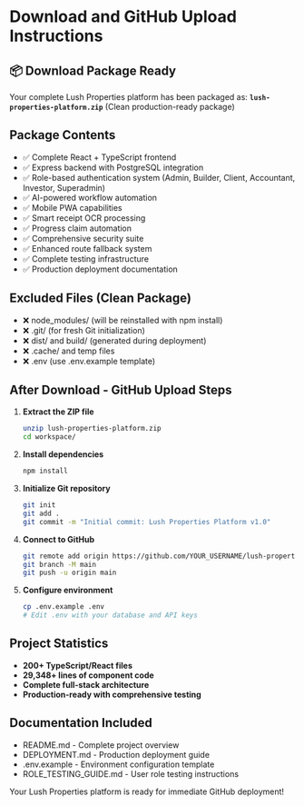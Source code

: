# Download and GitHub Upload Instructions

## 📦 Download Package Ready

Your complete Lush Properties platform has been packaged as:
**`lush-properties-platform.zip`** (Clean production-ready package)

## Package Contents
- ✅ Complete React + TypeScript frontend
- ✅ Express backend with PostgreSQL integration  
- ✅ Role-based authentication system (Admin, Builder, Client, Accountant, Investor, Superadmin)
- ✅ AI-powered workflow automation
- ✅ Mobile PWA capabilities
- ✅ Smart receipt OCR processing
- ✅ Progress claim automation
- ✅ Comprehensive security suite
- ✅ Enhanced route fallback system
- ✅ Complete testing infrastructure
- ✅ Production deployment documentation

## Excluded Files (Clean Package)
- ❌ node_modules/ (will be reinstalled with npm install)
- ❌ .git/ (for fresh Git initialization)
- ❌ dist/ and build/ (generated during deployment)
- ❌ .cache/ and temp files
- ❌ .env (use .env.example template)

## After Download - GitHub Upload Steps

1. **Extract the ZIP file**
   ```bash
   unzip lush-properties-platform.zip
   cd workspace/
   ```

2. **Install dependencies**
   ```bash
   npm install
   ```

3. **Initialize Git repository**
   ```bash
   git init
   git add .
   git commit -m "Initial commit: Lush Properties Platform v1.0"
   ```

4. **Connect to GitHub**
   ```bash
   git remote add origin https://github.com/YOUR_USERNAME/lush-properties-platform.git
   git branch -M main
   git push -u origin main
   ```

5. **Configure environment**
   ```bash
   cp .env.example .env
   # Edit .env with your database and API keys
   ```

## Project Statistics
- **200+ TypeScript/React files**
- **29,348+ lines of component code**
- **Complete full-stack architecture**
- **Production-ready with comprehensive testing**

## Documentation Included
- README.md - Complete project overview
- DEPLOYMENT.md - Production deployment guide
- .env.example - Environment configuration template
- ROLE_TESTING_GUIDE.md - User role testing instructions

Your Lush Properties platform is ready for immediate GitHub deployment!
